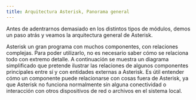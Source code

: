 ```yaml
---
title: Arquitectura Asterisk, Panorama general
---
```


Antes de adentrarnos demasiado en los distintos tipos de módulos, demos un paso atrás y veamos la arquitectura general de Asterisk.

Asterisk un gran programa con muchos componentes, con relaciones complejas. Para poder utilizarlo, no es necesario saber cómo se relaciona todo con extremo detalle. A continuación se muestra un diagrama simplificado que pretende ilustrar las relaciones de algunos componentes principales entre sí y con entidades externas a Asterisk. Es útil entender cómo un componente puede relacionarse con cosas fuera de Asterisk, ya que Asterisk no funciona normalmente sin alguna conectividad o interacción con otros dispositivos de red o archivos en el sistema local.